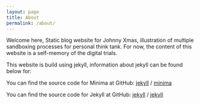 ```yaml
---
layout: page
title: About
permalink: /about/
---
```

Welcome here, 
Static blog website for Johnny Xmas, illustration of multiple sandboxing processes for personal think tank.
For now, the content of this website is a self-memory of the digital trials.

This website is build using jekyll, information about jekyll can be found below for:

You can find the source code for Minima at GitHub:
[jekyll][jekyll-organization] /
[minima](https://github.com/jekyll/minima)

You can find the source code for Jekyll at GitHub:
[jekyll][jekyll-organization] /
[jekyll](https://github.com/jekyll/jekyll)


[jekyll-organization]: https://github.com/jekyll
